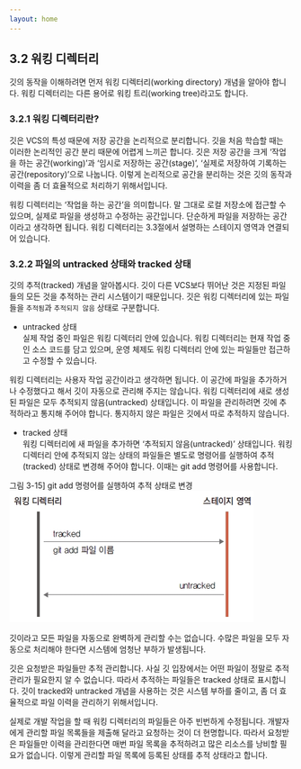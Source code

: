 ```yaml
---
layout: home
---
```

## 3.2 워킹 디렉터리
깃의 동작을 이해하려면 먼저 워킹 디렉터리(working directory) 개념을 알아야 합니다. 워킹 디렉터리는 다른 용어로 워킹 트리(working tree)라고도 합니다.  

### 3.2.1 워킹 디렉터리란?
깃은 VCS의 특성 때문에 저장 공간을 논리적으로 분리합니다. 깃을 처음 학습할 때는 이러한 논리적인 공간 분리 때문에 어렵게 느끼곤 합니다. 깃은 저장 공간을 크게 ‘작업을 하는 공간(working)’과 ‘임시로 저장하는 공간(stage)’, ‘실제로 저장하여 기록하는 공간(repository)’으로 나눕니다. 이렇게 논리적으로 공간을 분리하는 것은 깃의 동작과 이력을 좀 더 효율적으로 처리하기 위해서입니다.  

워킹 디렉터리는 ‘작업을 하는 공간’을 의미합니다. 말 그대로 로컬 저장소에 접근할 수 있으며, 실제로 파일을 생성하고 수정하는 공간입니다. 단순하게 파일을 저장하는 공간이라고 생각하면 됩니다. 워킹 디렉터리는 3.3절에서 설명하는 스테이지 영역과 연결되어 있습니다.  

### 3.2.2 파일의 untracked 상태와 tracked 상태
깃의 추적(tracked) 개념을 알아봅시다. 깃이 다른 VCS보다 뛰어난 것은 지정된 파일들의 모든 것을 추적하는 관리 시스템이기 때문입니다. 깃은 워킹 디렉터리에 있는 파일들을 `추적됨`과 `추적되지 않음` 상태로 구분합니다.  

* untracked 상태  
실제 작업 중인 파일은 워킹 디렉터리 안에 있습니다. 워킹 디렉터리는 현재 작업 중인 소스 코드를 담고 있으며, 운영 체제도 워킹 디렉터리 안에 있는 파일들만 접근하고 수정할 수 있습니다.  

워킹 디렉터리는 사용자 작업 공간이라고 생각하면 됩니다. 이 공간에 파일을 추가하거나 수정했다고 해서 깃이 자동으로 관리해 주지는 않습니다. 워킹 디렉터리에 새로 생성된 파일은 모두 추적되지 않음(untracked) 상태입니다. 이 파일을 관리하려면 깃에 추적하라고 통지해 주어야 합니다. 통지하지 않은 파일은 깃에서 따로 추적하지 않습니다.  

* tracked 상태  
워킹 디렉터리에 새 파일을 추가하면 ‘추적되지 않음(untracked)’ 상태입니다. 워킹 디렉터리 안에 추적되지 않는 상태의 파일들은 별도로 명령어를 실행하여 추적(tracked) 상태로 변경해 주어야 합니다. 이때는 git add 명령어를 사용합니다.  

그림 3-15] git add 명령어를 실행하여 추적 상태로 변경  
![](./img/03-15.jpg) 

깃이라고 모든 파일을 자동으로 완벽하게 관리할 수는 없습니다. 수많은 파일을 모두 자동으로 처리해야 한다면 시스템에 엄청난 부하가 발생됩니다.  

깃은 요청받은 파일들만 추적 관리합니다. 사실 깃 입장에서는 어떤 파일이 정말로 추적 관리가 필요한지 알 수 없습니다. 따라서 추적하는 파일들은 tracked 상태로 표시합니다. 깃이 tracked와 untracked 개념을 사용하는 것은 시스템 부하를 줄이고, 좀 더 효율적으로 파일 이력을 관리하기 위해서입니다.  

실제로 개발 작업을 할 때 워킹 디렉터리의 파일들은 아주 빈번하게 수정됩니다. 개발자에게 관리할 파일 목록들을 제출해 달라고 요청하는 것이 더 현명합니다. 따라서 요청받은 파일들만 이력을 관리한다면 매번 파일 목록을 추적하려고 많은 리소스를 낭비할 필요가 없습니다. 이렇게 관리할 파일 목록에 등록된 상태를 추적 상태라고 합니다.  

<br><br>